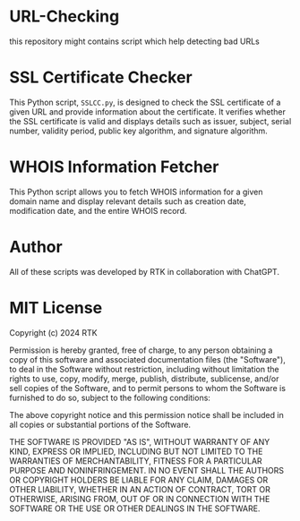 # URL-Checking
this repository might contains script which help detecting bad URLs 


# SSL Certificate Checker

This Python script, `SSLCC.py`, is designed to check the SSL certificate of a given URL and provide information about the certificate. It verifies whether the SSL certificate is valid and displays details such as issuer, subject, serial number, validity period, public key algorithm, and signature algorithm.

# WHOIS Information Fetcher

This Python script allows you to fetch WHOIS information for a given domain name and display relevant details such as creation date, modification date, and the entire WHOIS record.


# Author

All of these scripts was developed by RTK in collaboration with ChatGPT.

# MIT License

Copyright (c) 2024 RTK

Permission is hereby granted, free of charge, to any person obtaining a copy
of this software and associated documentation files (the "Software"), to deal
in the Software without restriction, including without limitation the rights
to use, copy, modify, merge, publish, distribute, sublicense, and/or sell
copies of the Software, and to permit persons to whom the Software is
furnished to do so, subject to the following conditions:

The above copyright notice and this permission notice shall be included in all
copies or substantial portions of the Software.

THE SOFTWARE IS PROVIDED "AS IS", WITHOUT WARRANTY OF ANY KIND, EXPRESS OR
IMPLIED, INCLUDING BUT NOT LIMITED TO THE WARRANTIES OF MERCHANTABILITY,
FITNESS FOR A PARTICULAR PURPOSE AND NONINFRINGEMENT. IN NO EVENT SHALL THE
AUTHORS OR COPYRIGHT HOLDERS BE LIABLE FOR ANY CLAIM, DAMAGES OR OTHER
LIABILITY, WHETHER IN AN ACTION OF CONTRACT, TORT OR OTHERWISE, ARISING FROM,
OUT OF OR IN CONNECTION WITH THE SOFTWARE OR THE USE OR OTHER DEALINGS IN THE
SOFTWARE.
